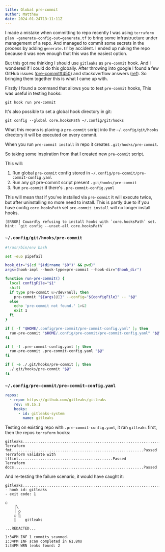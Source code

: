 ```yaml
---
title: Global pre-commit
author: Matthew
date: 2024-01-24T13:11:11Z
---
```


I made a mistake when committing to repo recently I was using `terraform plan -generate-config-out=generate.tf` to bring some infrastructure under management of a repo. And managed to commit some secrets in the process by adding `generate.tf` by accident. I ended up nuking the repo because it was new enough that this was the easiest option.

But this got me thinking I should use `gitleaks` as `pre-commit` hook. And I wondered if I could do this globally. After throwing into google I found a few GitHub issues ([pre-commit#450](https://github.com/pre-commit/pre-commit/issues/450)) and stackoverflow answers ([ref](https://stackoverflow.com/questions/48301280/how-can-i-manually-run-a-git-pre-commit-hook-without-attempting-a-commit)). So bringing them together this is what I came up with.

Firstly I found a command that allows you to test `pre-commit` hooks, This was useful in testing hooks:

```shell
git hook run pre-commit
```

It's also possible to set a global hook directory in git:

```shell
git config --global core.hooksPath ~/.config/git/hooks
```

What this means is placing a `pre-commit` script into the `~/.config/git/hooks` directory it will be executed on every commit.

When you run `pre-commit install` in repo it creates `.git/hooks/pre-commit`.

So taking some inspiration from that I created new `pre-commit` script.

This will:

1. Run global `pre-commit` config stored in `~/.config/pre-commit/pre-commit-config.yaml`
2. Run any git pre-commit script present `.git/hooks/pre-commit`
3. Run `pre-commit` if there's `.pre-commit-config.yaml`

This will mean that if you've installed via `pre-commit` it will execute twice, but after uninstalling no more need to install. This is partly due to if you have config `core.hooksPath` set `pre-commit install` will no longer install hooks.

```text
[ERROR] Cowardly refusing to install hooks with `core.hooksPath` set.
hint: `git config --unset-all core.hooksPath`
```

### `~/.config/git/hooks/pre-commit`

```bash
#!/usr/bin/env bash

set -euo pipefail

hook_dir="$(cd "$(dirname "$0")" && pwd)"
args=(hook-impl --hook-type=pre-commit --hook-dir="$hook_dir")

function run-pre-commit() {
  local configFile="$1"
  shift
  if type pre-commit &>/dev/null; then
    pre-commit "${args[@]}" --config="${configFile}" -- "$@"
  else
    echo 'pre-commit not found.' 1>&2
    exit 1
  fi
}

if [ -f "$HOME/.config/pre-commit/pre-commit-config.yaml" ]; then
  run-pre-commit "$HOME/.config/pre-commit/pre-commit-config.yaml" "$@"
fi

if [ -f .pre-commit-config.yaml ]; then
  run-pre-commit .pre-commit-config.yaml "$@"
fi

if [ -e ./.git/hooks/pre-commit ]; then
  ./.git/hooks/pre-commit "$@"
fi
```

### `~/.config/pre-commit/pre-commit-config.yaml`

```yaml
repos:
  - repo: https://github.com/gitleaks/gitleaks
    rev: v8.16.1
    hooks:
      - id: gitleaks-system
        name: gitleaks
```

Testing on existing repo with `.pre-commit-config.yaml`, it ran `gitleaks` first, then the repos `terraform` hooks:

```text
gitleaks.................................................................Passed
Terraform fmt............................................................Passed
Terraform validate with tflint...........................................Passed
Terraform docs...........................................................Passed
```

And re-testing the failure scenario, it would have caught it:

```text
gitleaks.................................................................Failed
- hook id: gitleaks
- exit code: 1

○
    │╲
    │ ○
    ○ ░
    ░    gitleaks

...REDACTED...

1:34PM INF 1 commits scanned.
1:34PM INF scan completed in 61.8ms
1:34PM WRN leaks found: 2
```

